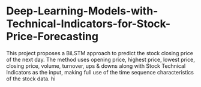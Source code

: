 # Deep-Learning-Models-with-Technical-Indicators-for-Stock-Price-Forecasting
This project proposes a BiLSTM  approach to predict the stock closing price of the next day. The method uses opening price, highest price, lowest price, closing price, volume, turnover, ups &amp; downs along with Stock Technical Indicators as the input, making full use of the time sequence characteristics of the stock data.
hi
